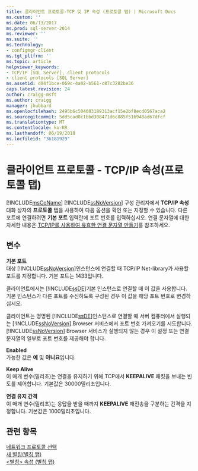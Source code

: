 ```yaml
---
title: 클라이언트 프로토콜-TCP 및 IP 속성 (프로토콜 탭) | Microsoft Docs
ms.custom: ''
ms.date: 06/13/2017
ms.prod: sql-server-2014
ms.reviewer: ''
ms.suite: ''
ms.technology:
- configmgr-client
ms.tgt_pltfrm: ''
ms.topic: article
helpviewer_keywords:
- TCP/IP [SQL Server], client protocols
- client protocols [SQL Server]
ms.assetid: d04f1bce-069c-4a02-b561-c87c3282be36
caps.latest.revision: 24
author: craigg-msft
ms.author: craigg
manager: jhubbard
ms.openlocfilehash: 2495b6c504083189313acf15e2bf8ecd0567aca2
ms.sourcegitcommit: 5dd5cad0c1bbd308471d6c885f516948ad67dfcf
ms.translationtype: MT
ms.contentlocale: ko-KR
ms.lasthandoff: 06/19/2018
ms.locfileid: "36181929"
---
```

# <a name="client-protocols---tcp-and-ip-properties-protocol-tab"></a>클라이언트 프로토콜 - TCP/IP 속성(프로토콜 탭)
  [!INCLUDE[msCoName](../../includes/msconame-md.md)] [!INCLUDE[ssNoVersion](../../includes/ssnoversion-md.md)] 구성 관리자에서 **TCP/IP 속성** 대화 상자의 **프로토콜** 탭을 사용하여 다음 옵션을 확인 또는 지정할 수 있습니다. 다른 포트에 연결하려면 **기본 포트** 입력란에 포트 번호를 입력하십시오. 연결 문자열에 대한 자세한 내용은 [TCP/IP를 사용하여 유효한 연결 문자열 만들기](../../../2014/tools/configuration-manager/creating-a-valid-connection-string-using-tcp-ip.md)를 참조하세요.  
  
## <a name="options"></a>변수  
 **기본 포트**  
 대상 [!INCLUDE[ssNoVersion](../../includes/ssnoversion-md.md)]인스턴스에 연결할 때 TCP/IP Net-library가 사용할 포트를 지정합니다. 기본 포트는 1433입니다.  
  
 클라이언트에서는 [!INCLUDE[ssDE](../../includes/ssde-md.md)]기본 인스턴스로 연결할 때 이 값을 사용합니다. 기본 인스턴스가 다른 포트를 수신하도록 구성된 경우 이 값을 해당 포트 번호로 변경하십시오.  
  
 클라이언트는 명명된 [!INCLUDE[ssDE](../../includes/ssde-md.md)]인스턴스로 연결할 때 서버 컴퓨터에서 실행되는 [!INCLUDE[ssNoVersion](../../includes/ssnoversion-md.md)] Browser 서비스에서 포트 번호 가져오기를 시도합니다. [!INCLUDE[ssNoVersion](../../includes/ssnoversion-md.md)] Browser 서비스가 실행되지 않는 경우 이 설정 또는 연결 문자열의 일부로 포트 번호를 제공해야 합니다.  
  
 **Enabled**  
 가능한 값은 **예** 및 **아니요**입니다.  
  
 **Keep Alive**  
 이 매개 변수(밀리초)는 연결을 유지하기 위해 TCP에서 **KEEPALIVE** 패킷을 보내는 빈도를 제어합니다. 기본값은 30000밀리초입니다.  
  
 **연결 유지 간격**  
 이 매개 변수(밀리초)는 응답을 받을 때까지 **KEEPALIVE** 재전송을 구분하는 간격을 지정합니다. 기본값은 1000밀리초입니다.  
  
## <a name="see-also"></a>관련 항목  
 [네트워크 프로토콜 선택](../../../2014/tools/configuration-manager/choosing-a-network-protocol.md)   
 [새 별칭&#40;별칭 탭&#41;](../../../2014/tools/configuration-manager/new-alias-alias-tab.md)   
 [&#60;별칭&#62; 속성 &#40;별칭 탭&#41;](../../../2014/tools/configuration-manager/alias-properties-alias-tab.md)  
  
  